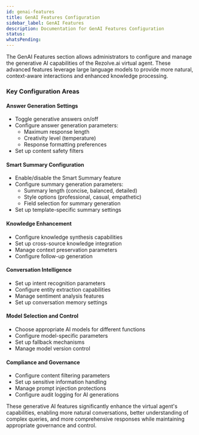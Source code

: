 ```yaml
---
id: genai-features
title: GenAI Features Configuration
sidebar_label: GenAI Features
description: Documentation for GenAI Features Configuration
status: 
whatsPending: 
---
```


The GenAI Features section allows administrators to configure and manage the generative AI capabilities of the Rezolve.ai virtual agent. These advanced features leverage large language models to provide more natural, context-aware interactions and enhanced knowledge processing.

### Key Configuration Areas

#### Answer Generation Settings
- Toggle generative answers on/off
- Configure answer generation parameters:
  - Maximum response length
  - Creativity level (temperature)
  - Response formatting preferences
- Set up content safety filters

#### Smart Summary Configuration
- Enable/disable the Smart Summary feature
- Configure summary generation parameters:
  - Summary length (concise, balanced, detailed)
  - Style options (professional, casual, empathetic)
  - Field selection for summary generation
- Set up template-specific summary settings

#### Knowledge Enhancement
- Configure knowledge synthesis capabilities
- Set up cross-source knowledge integration
- Manage context preservation parameters
- Configure follow-up generation

#### Conversation Intelligence
- Set up intent recognition parameters
- Configure entity extraction capabilities
- Manage sentiment analysis features
- Set up conversation memory settings

#### Model Selection and Control
- Choose appropriate AI models for different functions
- Configure model-specific parameters
- Set up fallback mechanisms
- Manage model version control

#### Compliance and Governance
- Configure content filtering parameters
- Set up sensitive information handling
- Manage prompt injection protections
- Configure audit logging for AI generations

These generative AI features significantly enhance the virtual agent's capabilities, enabling more natural conversations, better understanding of complex queries, and more comprehensive responses while maintaining appropriate governance and control.